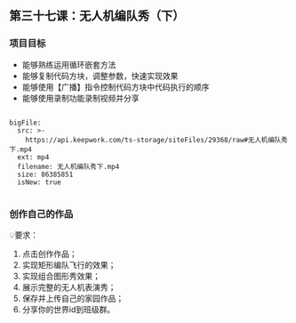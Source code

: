 

<script>  window.global.courseIdentity = 'papa_planet-8' </script>
<script src="https://qiniu-public.keepwork.com/videoProcessEvent.js"></script>

## 第三十七课：无人机编队秀（下）


### 项目目标
  - 能够熟练运用循环嵌套方法
  - 能够复制代码方块，调整参数，快速实现效果
  - 能够使用【广播】指令控制代码方块中代码执行的顺序
  - 能够使用录制功能录制视频并分享
  

```@BigFile

bigFile:
  src: >-
    https://api.keepwork.com/ts-storage/siteFiles/29368/raw#无人机编队秀下.mp4
  ext: mp4
  filename: 无人机编队秀下.mp4
  size: 86385851
  isNew: true
          
```

### 创作自己的作品
  
💡要求：
1. 点击创作作品；
2. 实现矩形编队飞行的效果；
3. 实现组合图形秀效果；
4. 展示完整的无人机表演秀；
5. 保存并上传自己的家园作品；
6. 分享你的世界id到班级群。